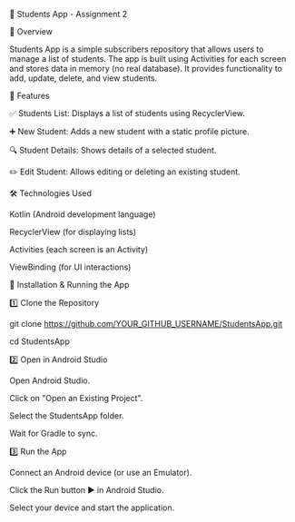📘 Students App - Assignment 2

📌 Overview

Students App is a simple subscribers repository that allows users to manage a list of students. The app is built using Activities for each screen and stores data in memory (no real database). It provides functionality to add, update, delete, and view students.

🎯 Features

✅ Students List: Displays a list of students using RecyclerView.

➕ New Student: Adds a new student with a static profile picture.

🔍 Student Details: Shows details of a selected student.

✏️ Edit Student: Allows editing or deleting an existing student.

🛠 Technologies Used

Kotlin (Android development language)

RecyclerView (for displaying lists)

Activities (each screen is an Activity)

ViewBinding (for UI interactions)

🚀 Installation & Running the App

1️⃣ Clone the Repository

git clone https://github.com/YOUR_GITHUB_USERNAME/StudentsApp.git

cd StudentsApp

2️⃣ Open in Android Studio

Open Android Studio.

Click on "Open an Existing Project".

Select the StudentsApp folder.

Wait for Gradle to sync.

3️⃣ Run the App

Connect an Android device (or use an Emulator).

Click the Run button ▶️ in Android Studio.

Select your device and start the application.
